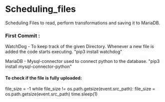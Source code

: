 # Scheduling_files
Scheduling Files to read, perform transformations and saving it to MariaDB.

### First Commit :
WatchDog - To keep track of the given Directory. Whenever a new file is added the code starts executing.
"pip3 install watchdog"

MariaDB - Mysql-connector used to connect python to the database.
"pip3 install mysql-connector-python"



#### To check if the file is fully uploaded:
file_size = -1
    while file_size != os.path.getsize(event.src_path):
        file_size = os.path.getsize(event.src_path)
        time.sleep(1)

